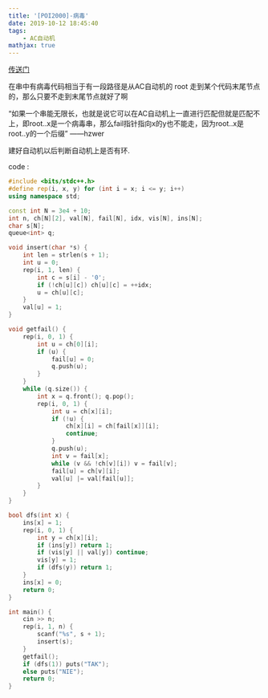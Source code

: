 ```yaml
---
title: '[POI2000]-病毒'
date: 2019-10-12 18:45:40
tags: 
    - AC自动机
mathjax: true
---
```


[传送门](https://www.lydsy.com/JudgeOnline/problem.php?id=2938)

在串中有病毒代码相当于有一段路径是从AC自动机的 root 走到某个代码末尾节点的，那么只要不走到末尾节点就好了啊

“如果一个串能无限长，也就是说它可以在AC自动机上一直进行匹配但就是匹配不上，即root..x是一个病毒串，那么fail指针指向x的y也不能走，因为root..x是root..y的一个后缀” ——hzwer

建好自动机以后判断自动机上是否有环.

code :
``` c++
#include <bits/stdc++.h>
#define rep(i, x, y) for (int i = x; i <= y; i++)
using namespace std;

const int N = 3e4 + 10;
int n, ch[N][2], val[N], fail[N], idx, vis[N], ins[N];
char s[N];
queue<int> q;

void insert(char *s) {
    int len = strlen(s + 1);
    int u = 0;
    rep(i, 1, len) {
        int c = s[i] - '0';
        if (!ch[u][c]) ch[u][c] = ++idx;
        u = ch[u][c];
    }
    val[u] = 1;
}

void getfail() {
    rep(i, 0, 1) {
        int u = ch[0][i];
        if (u) {
            fail[u] = 0;
            q.push(u);
        }
    }
    while (q.size()) {
        int x = q.front(); q.pop();
        rep(i, 0, 1) {
            int u = ch[x][i];
            if (!u) {
                ch[x][i] = ch[fail[x]][i];
                continue;
            }
            q.push(u);
            int v = fail[x];
            while (v && !ch[v][i]) v = fail[v];
            fail[u] = ch[v][i];
            val[u] |= val[fail[u]];
        }
    }
}

bool dfs(int x) {
    ins[x] = 1;
    rep(i, 0, 1) {
        int y = ch[x][i];
        if (ins[y]) return 1;
        if (vis[y] || val[y]) continue;
        vis[y] = 1;
        if (dfs(y)) return 1;
    }
    ins[x] = 0;
    return 0;
}

int main() {
    cin >> n;
    rep(i, 1, n) {
        scanf("%s", s + 1);
        insert(s);
    }
    getfail();
    if (dfs(1)) puts("TAK");
    else puts("NIE");
    return 0;
}
```